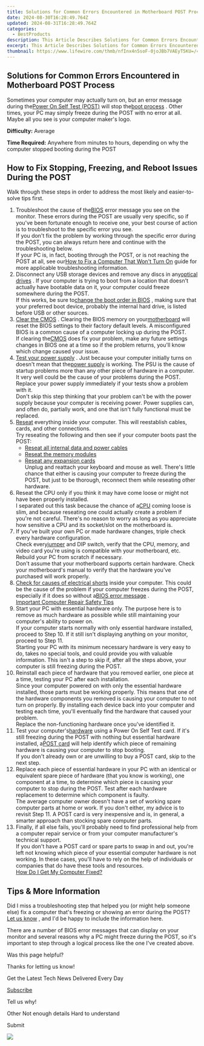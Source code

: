 ```yaml
---
title: Solutions for Common Errors Encountered in Motherboard POST Process
date: 2024-08-30T16:28:49.764Z
updated: 2024-08-31T16:28:49.764Z
categories:
  - BestProducts
description: This Article Describes Solutions for Common Errors Encountered in Motherboard POST Process
excerpt: This Article Describes Solutions for Common Errors Encountered in Motherboard POST Process
thumbnail: https://www.lifewire.com/thmb/nfInx4n5soF-0joJBb7VAEyT5KU=/400x300/filters:no_upscale():max_bytes(150000):strip_icc():format(webp)/GettyImages-931937012-f5a5f766c91c410da637b4f203076ede.jpg
---
```


## Solutions for Common Errors Encountered in Motherboard POST Process
 Sometimes your computer may actually turn on, but an error message during the[Power On Self Test (POST)](https://www.lifewire.com/what-is-post-2625953) will stop the[boot process](https://www.lifewire.com/what-does-booting-mean-2625799) . Other times, your PC may simply freeze during the POST with no error at all. Maybe all you see is your computer maker's logo.  

**Difficulty:** Average

**Time Required:** Anywhere from minutes to hours, depending on why the computer stopped booting during the POST

## How to Fix Stopping, Freezing, and Reboot Issues During the POST

 Walk through these steps in order to address the most likely and easier-to-solve tips first.

1. Troubleshoot the cause of the[BIOS](https://www.lifewire.com/bios-basic-input-output-system-2625820) error message you see on the monitor. These errors during the POST are usually very specific, so if you've been fortunate enough to receive one, your best course of action is to troubleshoot to the specific error you see.  
 If you don't fix the problem by working through the specific error during the POST, you can always return here and continue with the troubleshooting below.  
 If your PC is, in fact, booting through the POST, or is not reaching the POST at all, see our[How to Fix a Computer That Won't Turn On](https://www.lifewire.com/how-to-fix-a-computer-that-wont-turn-on-2624450) guide for more applicable troubleshooting information.
2. Disconnect any USB storage devices and remove any discs in any[optical drives](https://www.lifewire.com/what-is-an-optical-disc-drive-2618157) . If your computer is trying to boot from a location that doesn't actually have bootable data on it, your computer could freeze somewhere during the POST.  
 If this works, be sure to[change the boot order in BIOS](https://www.lifewire.com/change-the-boot-order-in-bios-2624528) , making sure that your preferred boot device, probably the internal hard drive, is listed before USB or other sources.
3. [Clear the CMOS](https://www.lifewire.com/how-to-clear-cmos-2624545) . Clearing the BIOS memory on your[motherboard](https://www.lifewire.com/motherboards-system-boards-and-mainboards-2618154) will reset the BIOS settings to their factory default levels. A misconfigured BIOS is a common cause of a computer locking up during the POST.  
 If clearing the[CMOS](https://www.lifewire.com/what-is-cmos-2625826) does fix your problem, make any future settings changes in BIOS one at a time so if the problem returns, you'll know which change caused your issue.
4. [Test your power supply](https://www.lifewire.com/how-to-test-the-power-supply-in-computer-2626129) . Just because your computer initially turns on doesn't mean that the[power supply](https://www.lifewire.com/power-supply-unit-2618158) is working. The PSU is the cause of startup problems more than any other piece of hardware in a computer. It very well could be the cause of your problems during the POST.  
 Replace your power supply immediately if your tests show a problem with it.  
 Don't skip this step thinking that your problem can't be with the power supply because your computer is receiving power. Power supplies can, and often do, partially work, and one that isn't fully functional must be replaced.
5. [Reseat](https://www.lifewire.com/what-does-reseat-mean-2625987) everything inside your computer. This will reestablish cables, cards, and other connections.  
 Try reseating the following and then see if your computer boots past the POST:  
   * [Reseat all internal data and power cables](https://www.lifewire.com/how-to-reseat-internal-data-and-power-cables-2624536)  
   * [Reseat the memory modules](https://www.lifewire.com/how-to-reseat-a-desktop-memory-module-2624537)  
   * [Reseat any expansion cards](https://www.lifewire.com/how-to-reseat-expansion-cards-2624535)  
 Unplug and reattach your keyboard and mouse as well. There's little chance that either is causing your computer to freeze during the POST, but just to be thorough, reconnect them while reseating other hardware.
6. Reseat the CPU only if you think it may have come loose or might not have been properly installed.  
 I separated out this task because the chance of a[CPU](https://www.lifewire.com/what-is-a-cpu-2618150) coming loose is slim, and because reseating one could actually create a problem if you're not careful. There's no reason to worry as long as you appreciate how sensitive a CPU and its socket/slot on the motherboard is.
7. If you've built your own PC or made hardware changes, triple check every hardware configuration.  
 Check every[jumper](https://www.lifewire.com/what-is-a-jumper-2625910) and DIP switch, verify that the CPU, memory, and video card you're using is compatible with your motherboard, etc. Rebuild your PC from scratch if necessary.  
 Don't assume that your motherboard supports certain hardware. Check your motherboard's manual to verify that the hardware you've purchased will work properly.
8. [Check for causes of electrical shorts](https://www.lifewire.com/check-for-causes-of-electrical-shorts-in-a-computer-2624531) inside your computer. This could be the cause of the problem if your computer freezes during the POST, especially if it does so without a[BIOS error message](https://www.lifewire.com/what-is-a-post-error-message-2625966) .  
[Important Computer Repair Safety Tips](https://www.lifewire.com/important-computer-repair-safety-tips-2625176)
9. Start your PC with essential hardware only. The purpose here is to remove as much hardware as possible while still maintaining your computer's ability to power on.  
 If your computer starts normally with only essential hardware installed, proceed to Step 10\. If it still isn't displaying anything on your monitor, proceed to Step 11.  
 Starting your PC with its minimum necessary hardware is very easy to do, takes no special tools, and could provide you with valuable information. This isn't a step to skip if, after all the steps above, your computer is still freezing during the POST.
10. Reinstall each piece of hardware that you removed earlier, one piece at a time, testing your PC after each installation.  
 Since your computer powered on with only the essential hardware installed, those parts must be working properly. This means that one of the hardware components you removed is causing your computer to not turn on properly. By installing each device back into your computer and testing each time, you'll eventually find the hardware that caused your problem.  
 Replace the non-functioning hardware once you've identified it.
11. Test your computer's[hardware](https://www.lifewire.com/computer-hardware-2625895) using a Power On Self Test card. If it's still freezing during the POST with nothing but essential hardware installed, a[POST card](https://www.lifewire.com/post-test-card-2625964) will help identify which piece of remaining hardware is causing your computer to stop booting.  
 If you don't already own or are unwilling to buy a POST card, skip to the next step.
12. Replace each piece of essential hardware in your PC with an identical or equivalent spare piece of hardware (that you know is working), one component at a time, to determine which piece is causing your computer to stop during the POST. Test after each hardware replacement to determine which component is faulty.  
 The average computer owner doesn't have a set of working spare computer parts at home or work. If you don't either, my advice is to revisit Step 11\. A POST card is very inexpensive and is, in general, a smarter approach than stocking spare computer parts.
13. Finally, if all else fails, you'll probably need to find professional help from a computer repair service or from your computer manufacturer's technical support.  
 If you don't have a POST card or spare parts to swap in and out, you're left not knowing which piece of your essential computer hardware is not working. In these cases, you'll have to rely on the help of individuals or companies that do have these tools and resources.  
[How Do I Get My Computer Fixed?](https://www.lifewire.com/how-do-i-get-my-computer-fixed-2625167)

## Tips & More Information

 Did I miss a troubleshooting step that helped you (or might help someone else) fix a computer that's freezing or showing an error during the POST?[Let us know](https://www.lifewire.com/mailto:feedback@lifewire.com) , and I'd be happy to include the information here.

 There are a number of BIOS error messages that can display on your monitor and several reasons why a PC might freeze during the POST, so it's important to step through a logical process like the one I've created above.

Was this page helpful?

Thanks for letting us know!

 Get the Latest Tech News Delivered Every Day

[Subscribe](https://www.lifewire.com/#)

Tell us why!

 Other  Not enough details  Hard to understand

 Submit

<ins class="adsbygoogle"
     style="display:block"
     data-ad-format="autorelaxed"
     data-ad-client="ca-pub-7571918770474297"
     data-ad-slot="1223367746"></ins>



<ins class="adsbygoogle"
     style="display:block"
     data-ad-client="ca-pub-7571918770474297"
     data-ad-slot="8358498916"
     data-ad-format="auto"
     data-full-width-responsive="true"></ins>



<!-- affiliate ads begin -->
<a href="https://store.movavi.com/affiliate.php?ACCOUNT=MOVAVI&AFFILIATE=108875&PATH=https%3A%2F%2Fwww.movavi.com%3FAFFILIATE%3D108875%26RESOURCE%3DMovavi%2BVideo%2BEditor%2Bbox"><img src="https://mcusercontent.com/0885a03ded3d480dca9287f12/images/6d3207fd-9f15-4c21-f0ad-59c68e6a7e2a.png" border="0"></a>
<!-- affiliate ads end -->
